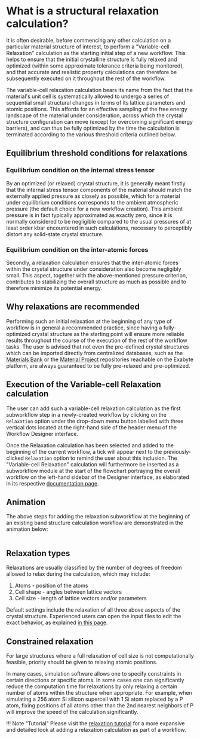 <!-- TODO: TB to review more in details -->

# What is a structural relaxation calculation?

It is often desirable, before commencing any other calculation on a particular material structure of interest, to perform a "Variable-cell Relaxation" calculation as the starting initial step of a new workflow. This helps to ensure that the initial crystalline structure is fully relaxed and optimized (within some approximate tolerance criteria being monitored), and that accurate and realistic property calculations can therefore be subsequently executed on it throughout the rest of the workflow. 

The variable-cell relaxation calculation bears its name from the fact that the material's unit cell is systematically allowed to undergo a series of sequential small structural changes in terms of its lattice parameters and atomic positions. This affords for an effective sampling of the free energy landscape of the material under consideration, across which the crystal structure configuration can move (except for overcoming significant energy barriers), and can thus be fully optimized by the time the calculation is terminated according to the various threshold criteria outlined below.  


## Equilibrium threshold conditions for relaxations

### Equilibrium condition on the internal stress tensor

By an optimized (or relaxed) crystal structure, it is generally meant firstly that the internal stress tensor components of the material should match the externally applied pressure as closely as possible, which for a material under equilibrium conditions corresponds to the ambient atmospheric pressure (the default choice for a new workflow creation). This ambient pressure is in fact typically approximated as exactly zero, since it is normally considered to be negligible compared to the usual pressures of at least order kbar encountered in such calculations, necessary to perceptibly distort any solid-state crystal structure. 

### Equilibrium condition on the inter-atomic forces

Secondly, a relaxation calculation ensures that the inter-atomic forces within the crystal structure under consideration also become negligibly small. This aspect, together with the above-mentioned pressure criterion, contributes to stabilizing the overall structure as much as possible and to therefore minimize its potential energy.    

## Why relaxations are recommended

Performing such an initial relaxation at the beginning of any type of workflow is in general a recommended practice, since having a fully-optimized crystal structure as the starting point will ensure more reliable results throughout the course of the execution of the rest of the workflow tasks. The user is advised that not even the pre-defined crystal structures which can be imported directly from centralized databases, such as the [Materials Bank](../../materials/bank.md) or the [Material Project](../../materials/actions/import.md) repositories reachable on the Exabyte platform, are always guaranteed to be fully pre-relaxed and pre-optimized. 

## Execution of the Variable-cell Relaxation calculation

The user can add such a variable-cell relaxation calculation as the first subworkflow step in a newly-created workflow by clicking on the `Relaxation` option under the drop-down menu button labelled with three vertical dots located at the right-hand side of the header menu of the Workflow Designer interface. 

Once the Relaxation calculation has been selected and added to the beginning of the current workflow, a tick <i class="zmdi zmdi-check zmdi-hc-border"></i> will appear next to the previously-clicked `Relaxation` option to remind the user about this inclusion. The "Variable-cell Relaxation" calculation will furthermore be inserted as a subworkflow module at the start of the flowchart portraying the overall workflow on the left-hand sidebar of the Designer interface, as elaborated in its respective [documentation page](../../workflow-designer/sidebar.md). 

## Animation

The above steps for adding the relaxation subworkflow at the beginning of an existing band structure calculation workflow are demonstrated in the animation below:

<img data-gifffer="/images/workflows/add-relaxation.gif" />


## Relaxation types

Relaxations are usually classified by the number of degrees of freedom allowed to relax during the calculation, which may include:

1. Atoms - position of the atoms
2. Cell shape - angles between lattice vectors
3. Cell size - length of lattice vectors and/or parameters

Default settings include the relaxation of all three above aspects of the crystal structure. Experienced users can open the input files to edit the exact behavior, as explained [in this page](../../workflow-designer/subworkflow-editor/overview.md). 

## Constrained relaxation
    
For large structures where a full relaxation of cell size is not computationally feasible, priority should be given to relaxing atomic positions. 
    
In many cases, simulation software allows one to specify constraints in certain directions or specific atoms. In some cases one can significantly reduce the computation time for relaxations by only relaxing a certain number of atoms within the structure when appropriate. For example, when simulating a 256 atom Si silicon supercell with 1 Si atom replaced by a P atom, fixing positions of all atoms other than the 2nd nearest neighbors of P will improve the speed of the calculation significantly.

!!! Note "Tutorial"
    Please visit the [relaxation tutorial](../../tutorials/dft/relaxation.md) for a more expansive and detailed look at adding a relaxation calculation as part of a workflow.
